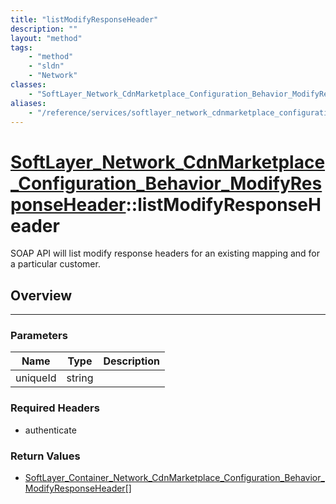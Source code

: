 ```yaml
---
title: "listModifyResponseHeader"
description: ""
layout: "method"
tags:
    - "method"
    - "sldn"
    - "Network"
classes:
    - "SoftLayer_Network_CdnMarketplace_Configuration_Behavior_ModifyResponseHeader"
aliases:
    - "/reference/services/softlayer_network_cdnmarketplace_configuration_behavior_modifyresponseheader/listModifyResponseHeader"
---
```

# [SoftLayer_Network_CdnMarketplace_Configuration_Behavior_ModifyResponseHeader](/reference/services/SoftLayer_Network_CdnMarketplace_Configuration_Behavior_ModifyResponseHeader)::listModifyResponseHeader


SOAP API will list modify response headers for an existing mapping and for a particular customer. 


## Overview 


-----

### Parameters 
|Name | Type | Description |
| --- | --- | --- |
|uniqueId| string| |


### Required Headers
* authenticate


### Return Values
* <a href='/reference/datatypes/SoftLayer_Container_Network_CdnMarketplace_Configuration_Behavior_ModifyResponseHeader'>SoftLayer_Container_Network_CdnMarketplace_Configuration_Behavior_ModifyResponseHeader[] </a>





